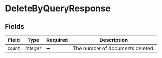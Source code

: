 # DeleteByQueryResponse


## Fields

| Field                            | Type                             | Required                         | Description                      |
| -------------------------------- | -------------------------------- | -------------------------------- | -------------------------------- |
| `count`                          | *Integer*                        | :heavy_minus_sign:               | The number of documents deleted. |